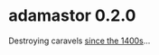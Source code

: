 adamastor 0.2.0
===============

Destroying caravels [since the 1400s](http://en.wikipedia.org/wiki/Adamastor)...